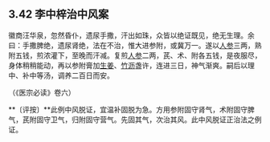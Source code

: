 ## 3.42 李中梓治中风案

徽商汪华泉，忽然昏仆，遗尿手撒，汗出如珠，众皆以绝证既见，绝无生理。余曰：手撒脾绝，遗尿肾绝，法在不治，惟大进参附，或冀万一。遂以[人参](https://www.gmzyjc.com/read/bc/bc17-0.1.1.0.0.md)三两，熟附五钱，煎浓灌下，至晚而汗减。复煎[人参](https://www.gmzyjc.com/read/bc/bc17-0.1.1.0.0.md)二两，芪、术、附各五钱，是夜服尽，身体稍稍能动，再以参附膏加[生姜](https://www.gmzyjc.com/read/bc/bc01-1.1.13.0.0.md)、[竹沥](https://www.gmzyjc.com/read/bc/bc16-0.2.6.0.0.md)盏许，连进三日，神气渐爽。嗣后以理中、补中等汤，调养二百日而安。

（《医宗必读》卷六）

**〔评按〕**此例中风脱证，宜温补固脱为急。方用参附固守肾气，术附固守脾气，芪附固守卫气，归附固守营气。先固其气，次治其风。此中风脱证正治法之例证。
